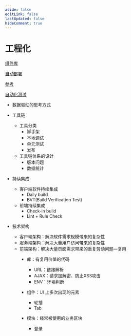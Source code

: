 ```yaml
---
aside: false
editLink: false
lastUpdated: false
hideComment: true
---
```


# 工程化

[组件库](https://www.notion.so/074fda45c20e4483bf9d9146227b57ea)

[自动部署](https://www.notion.so/3915f073a65242eeb561852317d53794)

[参考](https://www.notion.so/e3339c2abe9e412da5d4aef1fcb8aba3)

[自动化测试](https://www.notion.so/b76dc10428904fb1a9b4a8731f6a5142)

- 数据驱动的思考方式

- 工具链
    - 工具分类
        - 脚手架
        - 本地调试
        - 单元测试
        - 发布
    - 工具链体系的设计
        - 版本问题
        - 数据统计
- 持续集成
    - 客户端软件持续集成
        - Daily build
        - BVT(Build Verification Test)
    - 前端持续集成
        - Check-in build
        - Lint + Rule Check
- 技术架构
    - 客户端架构：解决软件需求规模带来的复杂性
    - 服务端架构：解决大量用户访问带来的复杂性
    - 前端架构：解决大量页面需求带来的重复劳动问题—复用
        - 库：有复用价值的代码
            - URL：链接解析
            - AJAX：请求加解密、防止XSS攻击
            - ENV：环境判断
            
        - 组件：UI 上多次出现的元素
            - 轮播
            - Tab
        - 模块：经常被使用的业务区块
            - 登录
